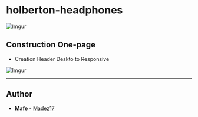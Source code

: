 # holberton-headphones

![Imgur](https://i.imgur.com/rZqFnbB.png)

## Construction One-page

- Creation Header Deskto to Responsive

![Imgur](https://i.imgur.com/3fSYkuQ.png)


---

## Author
* **Mafe** - [Madez17](https://github.com/Madez17)